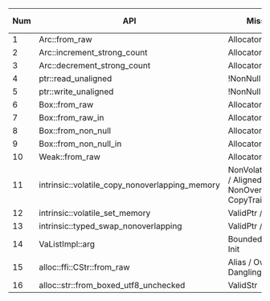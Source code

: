 |Num| API | Missing SP | PR num |PR |PR Status |
|---|-----|--------------|--------|--------|--------|
|1| Arc::from_raw | AllocatorConsistency | 1 | [PR_134496](https://github.com/rust-lang/rust/pull/134496) | <span style="color:white;background:green;font-weight:bold">Merged</span> |
|2| Arc::increment_strong_count | AllocatorConsistency | 1 | [ PR_134496](https://github.com/rust-lang/rust/pull/134496) | Merged |
|3| Arc::decrement_strong_count | AllocatorConsistency | 1 | [PR_134496](https://github.com/rust-lang/rust/pull/134496) | Merged |
|4| ptr::read_unaligned | !NonNull | 2 | [PR_134953](https://github.com/rust-lang/rust/pull/134953) | Merged |
|5| ptr::write_unaligned | !NonNull | 2 | [PR_134953](https://github.com/rust-lang/rust/pull/134953) | Merged |
|6| Box::from_raw | AllocatorConsistency | 3 | [PR_135009](https://github.com/rust-lang/rust/pull/135009) | Merged |
|7| Box::from_raw_in | AllocatorConsistency | 3 | [PR_135009](https://github.com/rust-lang/rust/pull/135009) | Merged |
|8| Box::from_non_null | AllocatorConsistency | 4 | [PR_135805](https://github.com/rust-lang/rust/pull/135805) | Merged |
|9| Box::from_non_null_in | AllocatorConsistency | 4 | [PR_135805](https://github.com/rust-lang/rust/pull/135805) | Merged |
|10| Weak::from_raw | AllocatorConsistency | 4 | [PR_135805](https://github.com/rust-lang/rust/pull/135805) | Merged |
|11| intrinsic::volatile_copy_nonoverlapping_memory | NonVolatile / ValidPtr / Aligned / NonOverlap / Alias / CopyTrait | 5 | [PR_135334](https://github.com/rust-lang/rust/pull/135334) | Pending |
|12| intrinsic::volatile_set_memory | ValidPtr / Aligned | 5 | [PR_135334](https://github.com/rust-lang/rust/pull/135334) | Pending |
|13| intrinsic::typed_swap_nonoverlapping | ValidPtr / Aligned | 5 |[PR_135334](https://github.com/rust-lang/rust/pull/135334) | Pending |
|14| VaListImpl::arg | Bounded / Typed / Init | 6 | [PR_136969](https://github.com/rust-lang/rust/pull/136969) | Pending |
|15| alloc::ffi::CStr::from_raw | Alias / Owning / Dangling | 7 | [PR_137714](https://github.com/rust-lang/rust/pull/137714) | Confirmed |
|16| alloc::str::from_boxed_utf8_unchecked | ValidStr | 7 | [PR_137714](https://github.com/rust-lang/rust/pull/137714) | Confirmed |



